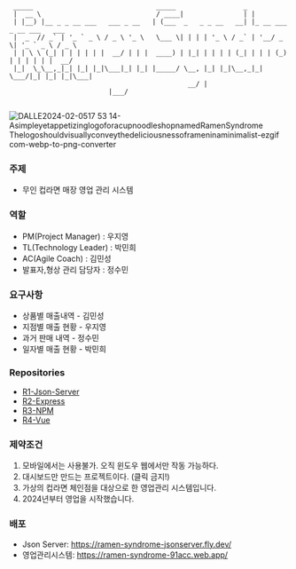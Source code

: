 ```

 _____                               _____                 _                          
 |  __ \                             / ____|               | |                         
 | |__) |__ _ _ __ ___   ___ _ __   | (___  _   _ _ __   __| |_ __ ___  _ __ ___   ___ 
 |  _  // _` | '_ ` _ \ / _ \ '_ \   \___ \| | | | '_ \ / _` | '__/ _ \| '_ ` _ \ / _ \
 | | \ \ (_| | | | | | |  __/ | | |  ____) | |_| | | | | (_| | | | (_) | | | | | |  __/
 |_|  \_\__,_|_| |_| |_|\___|_| |_| |_____/ \__, |_| |_|\__,_|_|  \___/|_| |_| |_|\___|
                                             __/ |                                     
					     |___/                                      
					     
```
![DALLE2024-02-0517 53 14-AsimpleyetappetizinglogoforacupnoodleshopnamedRamenSyndrome Thelogoshouldvisuallyconveythedeliciousnessoframeninaminimalist-ezgif com-webp-to-png-converter](https://github.com/beyond-sw-camp/be01_3nd_3team/assets/149050285/8515b07e-c5f4-4793-a62e-5df7aa3622ce)


### 주제 
- 무인 컵라면 매장 영업 관리 시스템

### 역할
- PM(Project Manager) : 우지영
- TL(Technology Leader) : 박민희
- AC(Agile Coach) : 김민성
- 발표자,형상 관리 담당자 : 정수민

### 요구사항
- 상품별 매출내역 - 김민성
- 지점별 매출 현황 - 우지영
- 과거 판매 내역 - 정수민
- 일자별 매출 현황 - 박민희

### Repositories
- [R1-Json-Server](https://github.com/Ramen-Syndrome/Ramen-Syndrome_jsonServer)
- [R2-Express](https://github.com/Ramen-Syndrome/Ramen-Syndrome_express)
- [R3-NPM](https://github.com/Ramen-Syndrome/Ramen-Syndrome_npm)
- [R4-Vue](https://github.com/Ramen-Syndrome/Ramen-Syndrome_MainVue)

### 제약조건
1. 모바일에서는 사용불가. 오직 윈도우 웹에서만 작동 가능하다.
2. 대시보드만 만드는 프로젝트이다. (클릭 금지!)
3. 가상의 컵라면 체인점을 대상으로 한 영업관리 시스템입니다.
4. 2024년부터 영업을 시작했습니다.

### 배포
- Json Server: https://ramen-syndrome-jsonserver.fly.dev/
- 영업관리시스템: https://ramen-syndrome-91acc.web.app/

